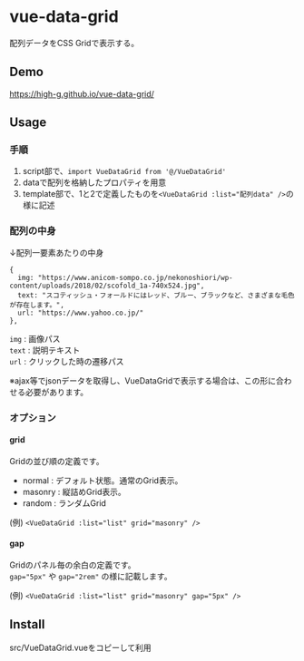 vue-data-grid
====
配列データをCSS Gridで表示する。

## Demo
https://high-g.github.io/vue-data-grid/

## Usage
### 手順
1. script部で、`import VueDataGrid from '@/VueDataGrid'`
2. dataで配列を格納したプロパティを用意
3. template部で、1と2で定義したものを`<VueDataGrid :list="配列data" />`の様に記述

### 配列の中身
↓配列一要素あたりの中身
```
{
  img: "https://www.anicom-sompo.co.jp/nekonoshiori/wp-content/uploads/2018/02/scofold_1a-740x524.jpg",
  text: "スコティッシュ・フォールドにはレッド、ブルー、ブラックなど、さまざまな毛色が存在します。",
  url: "https://www.yahoo.co.jp/"
},
```
`img` : 画像パス  
`text` : 説明テキスト  
`url` : クリックした時の遷移パス

※ajax等でjsonデータを取得し、VueDataGridで表示する場合は、この形に合わせる必要があります。

### オプション
#### grid
Gridの並び順の定義です。
- normal : デフォルト状態。通常のGrid表示。
- masonry : 縦詰めGrid表示。
- random : ランダムGrid

(例) `<VueDataGrid :list="list" grid="masonry" />`

#### gap
Gridのパネル毎の余白の定義です。  
`gap="5px"` や `gap="2rem"` の様に記載します。

(例) `<VueDataGrid :list="list" grid="masonry" gap="5px" />`


## Install
src/VueDataGrid.vueをコピーして利用
